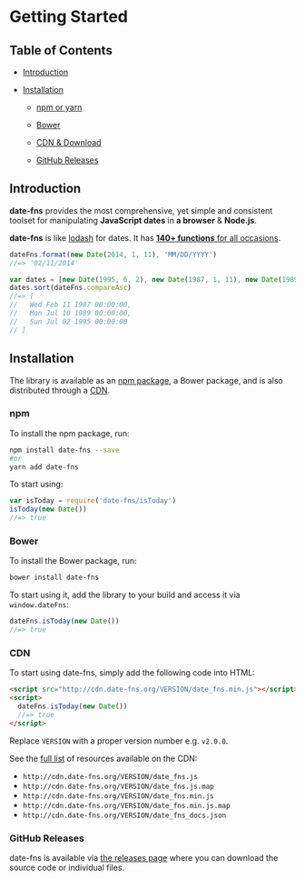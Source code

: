 # Getting Started

## Table of Contents

- [Introduction](#introduction)

- [Installation](#installation)

  - [npm or yarn](#npm)

  - [Bower](#bower)

  - [CDN & Download](#cdn)

  - [GitHub Releases](#github-releases)

## Introduction

**date-fns** provides the most comprehensive, yet simple and consistent toolset
for manipulating **JavaScript dates** in **a browser** & **Node.js**.

**date-fns** is like [lodash](https://lodash.com) for dates. It has
[**140+ functions** for all occasions](https://date-fns.org/docs/).

```js
dateFns.format(new Date(2014, 1, 11), 'MM/DD/YYYY')
//=> '02/11/2014'

var dates = [new Date(1995, 6, 2), new Date(1987, 1, 11), new Date(1989, 6, 10)]
dates.sort(dateFns.compareAsc)
//=> [
//   Wed Feb 11 1987 00:00:00,
//   Mon Jul 10 1989 00:00:00,
//   Sun Jul 02 1995 00:00:00
// ]
```

## Installation

The library is available as an [npm package](https://www.npmjs.com/package/date-fns),
a Bower package, and is also distributed through a [CDN](http://cdn.date-fns.org/).

### npm

To install the npm package, run:

```bash
npm install date-fns --save
#or
yarn add date-fns
```

To start using:

```js
var isToday = require('date-fns/isToday')
isToday(new Date())
//=> true
```

### Bower

To install the Bower package, run:

```bash
bower install date-fns
```

To start using it, add the library to your build and access it
via `window.dateFns`:

```js
dateFns.isToday(new Date())
//=> true
```

### CDN

To start using date-fns, simply add the following code into HTML:

```html
<script src="http://cdn.date-fns.org/VERSION/date_fns.min.js"></script>
<script>
  dateFns.isToday(new Date())
  //=> true
</script>
```

Replace `VERSION` with a proper version number e.g. `v2.0.0`.

See the [full list](http://cdn.date-fns.org/) of resources available on the CDN:

- `http://cdn.date-fns.org/VERSION/date_fns.js`
- `http://cdn.date-fns.org/VERSION/date_fns.js.map`
- `http://cdn.date-fns.org/VERSION/date_fns.min.js`
- `http://cdn.date-fns.org/VERSION/date_fns.min.js.map`
- `http://cdn.date-fns.org/VERSION/date_fns_docs.json`

### GitHub Releases

date-fns is available via [the releases page](https://github.com/date-fns/date-fns/releases)
where you can download the source code or individual files.

